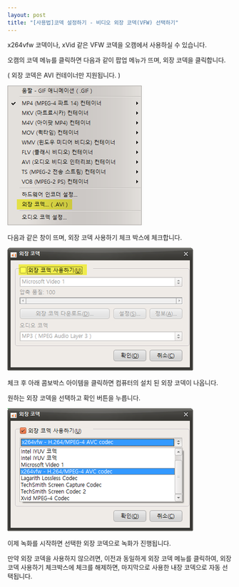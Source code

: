```yaml
---
layout: post
title: "[사용법]코덱 설정하기 - 비디오 외장 코덱(VFW) 선택하기"
---
```


x264vfw 코덱이나, xVid 같은 VFW 코덱을 오캠에서 사용하실 수 있습니다.

오캠의 코덱 메뉴를 클릭하면 다음과 같이 팝업 메뉴가 뜨며, 외장 코덱을 클릭합니다.

( 외장 코덱은 AVI 컨테이너만 지원됩니다. )

![](/images/tutorial_7_img_1.png)

다음과 같은 창이 뜨며, 외장 코덱 사용하기 체크 박스에 체크합니다.

![](/images/tutorial_7_img_2.png)

체크 후 아래 콤보박스 아이템을 클릭하면 컴퓨터의 설치 된 외장 코덱이 나옵니다.

원하는 외장 코덱을 선택하고 확인 버튼을 누릅니다.

![](/images/tutorial_7_img_3.png)

이제 녹화를 시작하면 선택한 외장 코덱으로 녹화가 진행됩니다.

만약 외장 코덱을 사용하지 않으려면, 이전과 동일하게 외장 코덱 메뉴를 클릭하여, 외장 코덱 사용하기 체크박스에 체크를 해제하면, 마지막으로
사용한 내장 코덱으로 자동 선택됩니다.

